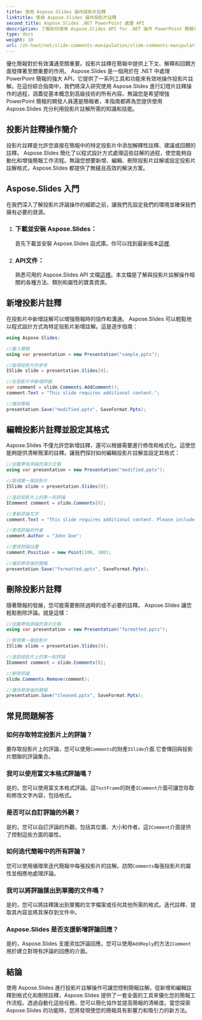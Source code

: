 ```yaml
---
title: 使用 Aspose.Slides 操作投影片註釋
linktitle: 使用 Aspose.Slides 操作投影片註釋
second_title: Aspose.Slides .NET PowerPoint 處理 API
description: 了解如何使用 Aspose.Slides API for .NET 操作 PowerPoint 簡報中的投影片註解。探索用於新增、編輯和格式化投影片註解的逐步指南和原始程式碼範例。
type: docs
weight: 10
url: /zh-hant/net/slide-comments-manipulation/slide-comments-manipulation/
---
```


優化簡報對於有效溝通至關重要。投影片註釋在簡報中提供上下文、解釋和回饋方面發揮著至關重要的作用。 Aspose.Slides 是一個用於在 .NET 中處理 PowerPoint 簡報的強大 API，它提供了一系列工具和功能來有效地操作投影片註解。在這份綜合指南中，我們將深入研究使用 Aspose.Slides 進行幻燈片註釋操作的過程，涵蓋從基本概念到高級技術的所有內容。無論您是希望增強 PowerPoint 簡報的開發人員還是簡報者，本指南都將為您提供使用 Aspose.Slides 充分利用投影片註解所需的知識和技能。

## 投影片註釋操作簡介

投影片註釋是允許您直接在簡報中的特定投影片中添加解釋性註釋、建議或回饋的註釋。 Aspose.Slides 簡化了以程式設計方式處理這些註解的過程，使您能夠自動化和增強簡報工作流程。無論您想要新增、編輯、刪除投影片註解或設定投影片註解格式，Aspose.Slides 都提供了無縫且高效的解決方案。

## Aspose.Slides 入門

在我們深入了解投影片評論操作的細節之前，讓我們先設定我們的環境並確保我們擁有必要的資源。

1. ### 下載並安裝 Aspose.Slides： 
	首先下載並安裝 Aspose.Slides 函式庫。你可以找到最新版本[這裡](https://releases.aspose.com/slides/net/).

2. ### API文件： 
	熟悉可用的 Aspose.Slides API 文檔[這裡](https://reference.aspose.com/slides/net/)。本文檔是了解與投影片註解操作相關的各種方法、類別和屬性的寶貴資源。

## 新增投影片註釋

在投影片中新增註解可以增強簡報時的協作和溝通。 Aspose.Slides 可以輕鬆地以程式設計方式為特定投影片新增註解。這是逐步指南：

```csharp
using Aspose.Slides;

//載入簡報
using var presentation = new Presentation("sample.pptx");

//取得投影片的參考
ISlide slide = presentation.Slides[0];

//在投影片中新增評論
var comment = slide.Comments.AddComment();
comment.Text = "This slide requires additional content.";

//儲存簡報
presentation.Save("modified.pptx", SaveFormat.Pptx);
```

## 編輯投影片註釋並設定其格式

Aspose.Slides 不僅允許您新增註釋，還可以根據需要進行修改和格式化。這使您能夠提供清晰簡潔的註釋。讓我們探討如何編輯投影片註解並設定其格式：

```csharp
//加載帶有評論的演示文稿
using var presentation = new Presentation("modified.pptx");

//取得第一張投影片
ISlide slide = presentation.Slides[0];

//造訪投影片上的第一則評論
IComment comment = slide.Comments[0];

//更新評論文字
comment.Text = "This slide requires additional content. Please include relevant statistics.";

//更改評論的作者
comment.Author = "John Doe";

//更改評論位置
comment.Position = new Point(100, 100);

//儲存修改後的簡報
presentation.Save("formatted.pptx", SaveFormat.Pptx);
```

## 刪除投影片註釋

隨著簡報的發展，您可能需要刪除過時的或不必要的註釋。 Aspose.Slides 讓您輕鬆刪除評論。就是這樣：

```csharp
//加載帶有評論的演示文稿
using var presentation = new Presentation("formatted.pptx");

//取得第一張投影片
ISlide slide = presentation.Slides[0];

//造訪投影片上的第一則評論
IComment comment = slide.Comments[0];

//刪除評論
slide.Comments.Remove(comment);

//儲存修改後的簡報
presentation.Save("cleaned.pptx", SaveFormat.Pptx);
```

## 常見問題解答

### 如何存取特定投影片上的評論？

要存取投影片上的評論，您可以使用`Comments`的財產`ISlide`介面.它會傳回與投影片關聯的評論集合。

### 我可以使用富文本格式評論嗎？

是的，您可以使用富文本格式評論。這`TextFrame`的財產`IComment`介面可讓您存取和修改文字內容，包括格式。

### 是否可以自訂評論的外觀？

是的，您可以自訂評論的外觀，包括其位置、大小和作者。這`IComment`介面提供了控制這些方面的屬性。

### 如何迭代簡報中的所有評論？

您可以使用循環來迭代簡報中每張投影片的註解。訪問`Comments`每張投影片的屬性並相應地處理評論。

### 我可以將評論匯出到單獨的文件嗎？

是的，您可以將註釋匯出到單獨的文字檔案或任何其他所需的格式。迭代註釋、提取其內容並將其保存到文件中。

### Aspose.Slides 是否支援新增評論回應？

是的，Aspose.Slides 支援添加評論回應。您可以使用`AddReply`的方法`IComment`用於建立對現有評論的回應的介面。

## 結論

使用 Aspose.Slides 進行投影片註解操作可讓您控制簡報註解。從新增和編輯註釋到格式化和刪除註釋，Aspose.Slides 提供了一套全面的工具來優化您的簡報工作流程。透過自動化這些任務，您可以簡化協作並提高簡報的清晰度。當您探索 Aspose.Slides 的功能時，您將發現使您的簡報具有影響力和吸引力的新方法。